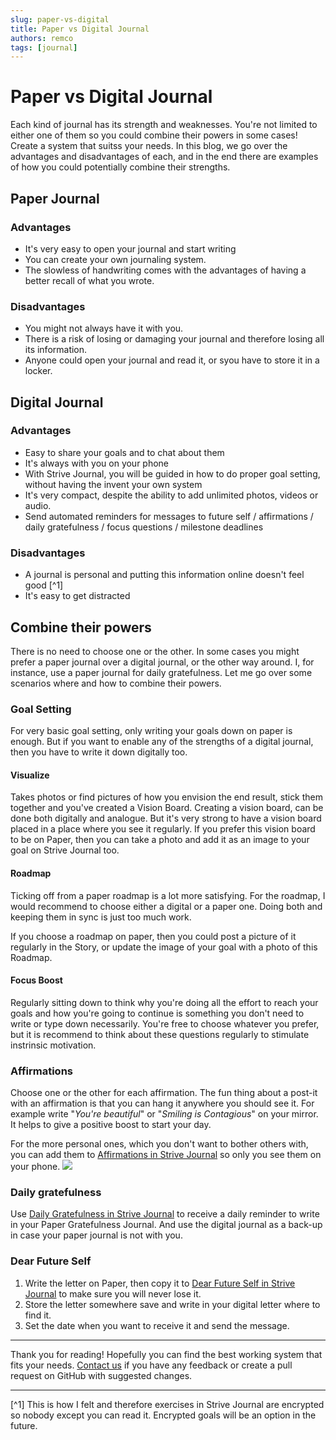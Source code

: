 ```yaml
---
slug: paper-vs-digital
title: Paper vs Digital Journal
authors: remco
tags: [journal]
---
```


# Paper vs Digital Journal
Each kind of journal has its strength and weaknesses. You're not limited to either one of them so you could combine their powers in some cases! Create a system that suitss your needs. In this blog, we go over the advantages and disadvantages of each, and in the end there are examples of how you could potentially combine their strengths.


## Paper Journal
### Advantages
- It's very easy to open your journal and start writing
- You can create your own journaling system.
- The slowless of handwriting comes with the advantages of having a better recall of what you wrote.
### Disadvantages
- You might not always have it with you.
- There is a risk of losing or damaging your journal and therefore losing all its information.
- Anyone could open your journal and read it, or syou have to store it in a locker.

## Digital Journal

### Advantages
- Easy to share your goals and to chat about them
- It's always with you on your phone
- With Strive Journal, you will be guided in how to do proper goal setting, without having the invent your own system
- It's very compact, despite the ability to add unlimited photos, videos or audio.
- Send automated reminders for messages to future self / affirmations / daily gratefulness / focus questions / milestone deadlines

### Disadvantages
- A journal is personal and putting this information online doesn't feel good [^1]
- It's easy to get distracted

## Combine their powers
There is no need to choose one or the other. In some cases you might prefer a paper journal over a digital journal, or the other way around. I, for instance, use a paper journal for daily gratefulness. Let me go over some scenarios where and how to combine their powers.

### Goal Setting
For very basic goal setting, only writing your goals down on paper is enough. But if you want to enable any of the strengths of a digital journal, then you have to write it down digitally too.

#### Visualize
Takes photos or find pictures of how you envision the end result, stick them together and you've created a Vision Board. Creating a vision board, can be done both digitally and analogue. But it's very strong to have a vision board placed in a place where you see it regularly. If you prefer this vision board to be on Paper, then you can take a photo and add it as an image to your goal on Strive Journal too.

#### Roadmap
Ticking off from a paper roadmap is a lot more satisfying. For the roadmap, I would recommend to choose either a digital or a paper one. Doing both and keeping them in sync is just too much work. 

If you choose a roadmap on paper, then you could post a picture of it regularly in the Story, or update the image of your goal with a photo of this Roadmap.

#### Focus Boost
Regularly sitting down to think why you're doing all the effort to reach your goals and how you're going to continue is something you don't need to write or type down necessarily. You're free to choose whatever you prefer, but it is recommend to think about these questions regularly to stimulate instrinsic motivation.

### Affirmations
Choose one or the other for each affirmation. The fun thing about a post-it with an affirmation is that you can hang it anywhere you should see it. For example write "_You're beautiful_" or "_Smiling is Contagious_" on your mirror. It helps to give a positive boost to start your day.

For the more personal ones, which you don't want to bother others with, you can add them to [Affirmations in Strive Journal](https://strivejournal.com/exercise/affirmations) so only you see them on your phone.
<img src="/img/affirmations-post-its.jpg" className="horizontal"/>

### Daily gratefulness
Use [Daily Gratefulness in Strive Journal](https://strivejournal.com/exercise/daily-gratefulness) to receive a daily reminder to write in your Paper Gratefulness Journal. And use the digital journal as a back-up in case your paper journal is not with you.

### Dear Future Self
1. Write the letter on Paper, then copy it to [Dear Future Self in Strive Journal](https://strivejournal.com/exercise/dear-future-self) to make sure you will never lose it.
2. Store the letter somewhere save and write in your digital letter where to find it.
3. Set the date when you want to receive it and send the message.

___

Thank you for reading! Hopefully you can find the best working system that fits your needs. [Contact us](mailto:remco@strivejournal.com) if you have any feedback or create a pull request on GitHub with suggested changes.

___

[^1] This is how I felt and therefore exercises in Strive Journal are encrypted so nobody except you can read it. Encrypted goals will be an option in the future.
